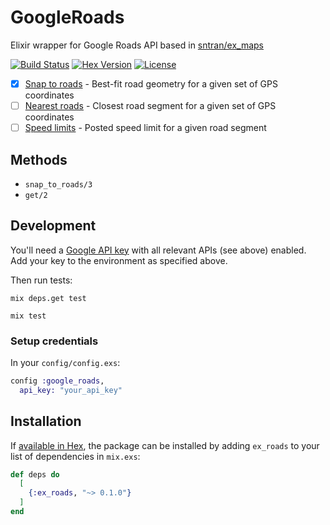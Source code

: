 # GoogleRoads

Elixir wrapper for Google Roads API based in [sntran/ex_maps](https://github.com/sntran/ex_maps)

[![Build Status](https://img.shields.io/travis/kmonline/ex_roads/master.svg)](https://travis-ci.org/kmonline/ex_roads)
[![Hex Version](https://img.shields.io/hexpm/v/google_roads.svg)](https://hex.pm/packages/google_roads)
[![License](http://img.shields.io/badge/license-MIT-brightgreen.svg)](http://opensource.org/licenses/MIT)

- [x] [Snap to roads](https://developers.google.com/maps/documentation/roads/snap) - Best-fit road geometry for a given set of GPS coordinates
- [ ] [Nearest roads](https://developers.google.com/maps/documentation/roads/nearest) - Closest road segment for a given set of GPS coordinates
- [ ] [Speed limits](https://developers.google.com/maps/documentation/roads/speed-limits) - Posted speed limit for a given road segment

## Methods

- `snap_to_roads/3`
- `get/2`

## Development

You'll need a [Google API key](https://console.developers.google.com) with
all relevant APIs (see above) enabled. Add your key to the environment as specified above.

Then run tests:

`mix deps.get test`

`mix test`

### Setup credentials

In your `config/config.exs`:

```elixir
config :google_roads,
  api_key: "your_api_key"
```

## Installation

If [available in Hex](https://hex.pm/docs/publish), the package can be installed
by adding `ex_roads` to your list of dependencies in `mix.exs`:

```elixir
def deps do
  [
    {:ex_roads, "~> 0.1.0"}
  ]
end
```
